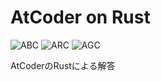 # AtCoder on Rust
![ABC](https://progress-bar.dev/204/?title=ABC&scale=1491&width=110&suffix=)
![ARC](https://progress-bar.dev/9/?title=ARC&scale=595&width=110&suffix=)
![AGC](https://progress-bar.dev/0/?title=AGC&scale=342&width=110&suffix=)

AtCoderのRustによる解答
